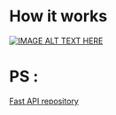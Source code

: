 # How it works

[![IMAGE ALT TEXT HERE](https://img.youtube.com/vi/4dAi26fho5E/0.jpg)](https://www.youtube.com/watch?v=4dAi26fho5E)


# PS :
<a href="https://github.com/YASSlNE/Titanic-Kaggle-Project-FastAPI-App"> Fast API repository</a>
